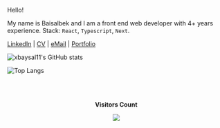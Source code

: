 Hello!

My name is Baisalbek and I am a front end web developer with 4+ years experience. Stack: `React`, `Typescript`, `Next`.

[LinkedIn](https://www.linkedin.com/in/baisalbek-daniiarov/) | [CV](https://docs.google.com/document/d/1yU_nI7Q6hQrGM1QEt8qDWo-ikpFaM5b5z2ZvkWghePg/export?format=pdf) | [eMail](baisalbek.daniiarov@gmail.com) | [Portfolio](https://xbaysal11.github.io/)

![xbaysal11's GitHub stats](https://github-readme-stats.vercel.app/api?username=xbaysal11&show_icons=true&theme=radical)
</br>

![Top Langs](https://github-readme-stats.vercel.app/api/top-langs/?theme=dark&username=xbaysal11&langs_count=12)

</br>
 <div align="center">
<br><p align="centre"><b>Visitors Count</b></p>  
<p align="center"><img align="center" src="https://profile-counter.glitch.me/{xbaysal11}/count.svg"/></p> 
<br>
</div>

